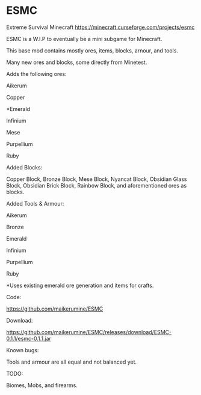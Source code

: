 # ESMC
Extreme Survival Minecraft
https://minecraft.curseforge.com/projects/esmc



ESMC is a W.I.P to eventually be a mini subgame for Minecraft.

This base mod contains mostly ores, items, blocks, arnour, and tools.

 

Many new ores and blocks, some directly from Minetest.

 

Adds the following ores:

Aikerum

Copper

*Emerald

Infinium

Mese

Purpellium

Ruby

 

Added Blocks: 

Copper Block, Bronze Block, Mese Block, Nyancat Block, Obsidian Glass Block, Obsidian Brick Block, Rainbow Block, and aforementioned ores as blocks.

 

Added Tools & Armour:

Aikerum

Bronze

Emerald

Infinium

Purpellium

Ruby

 

*Uses existing emerald ore generation and items for crafts.

 

Code:

https://github.com/maikerumine/ESMC

 

Download:

https://github.com/maikerumine/ESMC/releases/download/ESMC-0.1.1/esmc-0.1.1.jar

 

Known bugs:


Tools and armour are all equal and not balanced yet.

 

TODO:

Biomes, Mobs, and firearms.

